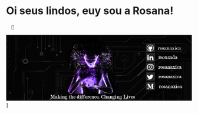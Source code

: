   # Oi seus lindos, euy sou a Rosana!
  
  
      👋
![Header](https://github.com/Rosanaxica/Rosanaxica/blob/master/github_cover.png "Header")]



<!--
**Rosanaxica/Rosanaxica** is a ✨ _special_ ✨ repository because its `README.md` (this file) appears on your GitHub profile.

Here are some ideas to get you started:

- 🔭 I’m currently working on ...
- 🌱 I’m currently learning ...
- 👯 I’m looking to collaborate on ...
- 🤔 I’m looking for help with ...
- 💬 Ask me about ...
- 📫 How to reach me: ...
- 😄 Pronouns: ...
- ⚡ Fun fact: ...
-->
